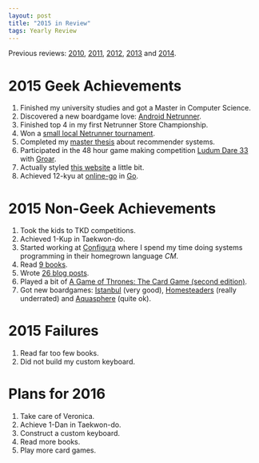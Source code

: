 ```yaml
---
layout: post
title: "2015 in Review"
tags: Yearly Review
---
```


Previous reviews: [2010][], [2011][], [2012][], [2013][] and [2014][].

[2014]: /blog/2014/12/31/2014_in_review/ "2014 in Review"
[2013]: /blog/2014/01/04/2013_in_review/ "2013 in Review"
[2012]: /blog/2012/12/31/2012_in_review/ "2012 in Review"
[2011]: /blog/2012/01/04/2011_in_review/ "2011 in Review"
[2010]: /blog/2011/01/06/2010_in_review/ "2010 in Review"


2015 Geek Achievements
======================
1. Finished my university studies and got a Master in Computer Science.
1. Discovered a new boardgame love: [Android Netrunner][].
1. Finished top 4 in my first Netrunner Store Championship.
1. Won a [small local Netrunner tournament][].
1. Completed my [master thesis][] about recommender systems.
1. Participated in the 48 hour game making competition [Ludum Dare 33][] with [Groar][].
1. Actually styled [this website][] a little bit.
1. Achieved 12-kyu at [online-go][] in [Go][].

[master thesis]: /masters_thesis/ "My Master's thesis"
[Ludum Dare 33]: http://ludumdare.com/compo/ "Ludum Dare"
[Groar]: /blog/2015/08/23/xgroar/ "Groar, my entry for Ludum Dare 33"
[this website]: https://github.com/treeman/jonashietala "Source for this site"
[small local Netrunner tournament]: /blog/2015/09/18/netrunner_summer_tournament_linkping/ "A local Netrunner tournament report"
[Android Netrunner]: https://boardgamegeek.com/boardgame/124742/android-netrunner "Android: Netrunner"
[online-go]: https://online-go.com/play "online-go"
[Go]: http://en.wikipedia.org/wiki/Go_%28game%29 "Go"
[got]: https://boardgamegeek.com/boardgame/169255/game-thrones-card-game-second-edition "A Game of Thrones: The Card Game (second edition)"

2015 Non-Geek Achievements
===========================
1. Took the kids to TKD competitions.
1. Achieved 1-Kup in Taekwon-do.
1. Started working at [Configura][] where I spend my time doing systems programming in their homegrown language *CM*.
1. Read [9 books][books read].
1. Wrote [26 blog posts][blog posts].
1. Played a bit of [A Game of Thrones: The Card Game (second edition)][got].
1. Got new boardgames: [Istanbul][] (very good), [Homesteaders][] (really underrated) and [Aquasphere][] (quite ok).

[Istanbul]: https://boardgamegeek.com/boardgame/148949/istanbul "Istanbul"
[Aquasphere]: https://boardgamegeek.com/boardgame/159508/aquasphere "Aquasphere"
[books read]: /blog/2016/01/01/2015_read_books/ "2015 Read Books"
[blog posts]: /archive "My archive"
[Configura]: http://www.configura.com/ "Configura"
[Homesteaders]: https://boardgamegeek.com/boardgame/26566/homesteaders "Homesteaders"

2015 Failures
==============
1. Read far too few books.
1. Did not build my custom keyboard.

Plans for 2016
===============
1. Take care of Veronica.
1. Achieve 1-Dan in Taekwon-do.
1. Construct a custom keyboard.
1. Read more books.
1. Play more card games.

